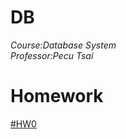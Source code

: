 # DB
*Course:Database System*  
*Professor:Pecu Tsai*  
# Homework
[#HW0](https://youtu.be/SnuzbTM76Zo)
